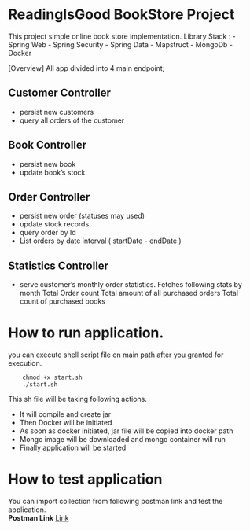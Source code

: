 # ReadingIsGood BookStore Project 

This project simple online book store implementation. 
Library Stack : 
    - Spring Web 
    - Spring Security 
    - Spring Data 
    - Mapstruct
    - MongoDb
    - Docker 

[Overview]
All app divided into 4 main endpoint;
 
  
## Customer Controller ##
*  persist new customers
*  query all orders of the customer
## Book Controller ##
*  persist new book
*  update book’s stock
## Order Controller ##
*  persist new order (statuses may used)
*  update stock records.
*  query order by Id
*  List orders by date interval ( startDate - endDate )

## Statistics Controller ##
* serve customer’s monthly order statistics. Fetches following stats by month 
     Total Order count
     Total amount of all purchased orders
     Total count of purchased books

# How to run application. 
you can execute shell script file on main path after you granted for execution. 
```
    chmod +x start.sh
    ./start.sh  
```
This sh file will be taking following actions.
- It will compile and create jar 
- Then Docker will be initiated 
- As soon as docker initiated, jar file will be copied into docker path 
- Mongo image will be downloaded and mongo container will run
- Finally application will be started 

# How to test application
You can import collection from following postman link and test the application.  
**Postman Link** [Link](https://www.getpostman.com/collections/1bf5796287b471a2a30b)
